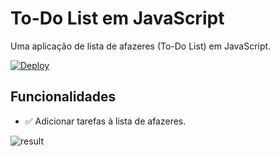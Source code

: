 # To-Do List em JavaScript


Uma aplicação de lista de afazeres (To-Do List) em JavaScript.

[![Deploy](https://api.netlify.com/api/v1/badges/0d6a15ec-3351-4acc-8c70-75b1a343d0d6/deploy-status)](https://app.netlify.com/sites/testetodolist/deploys)
## Funcionalidades

- ✅ Adicionar tarefas à lista de afazeres.

![result](https://github.com/emilly-soares/Git-Github-Testes/assets/54116441/b73aaf7c-ff27-40b3-a1b8-4aff00eef694)



